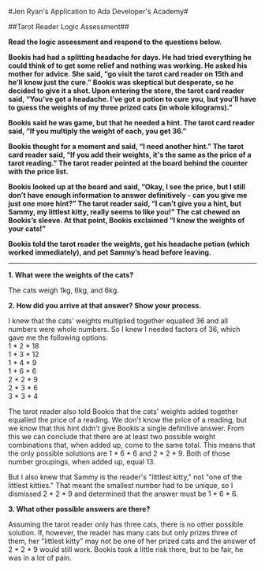 #Jen Ryan's Application to Ada Developer's Academy#

##Tarot Reader Logic Assessment##

**Read the logic assessment and respond to the questions below.**

**Bookis had had a splitting headache for days. He had tried everything he could think of to get some relief and nothing was working. He asked his mother for advice. She said, “go visit the tarot card reader on 15th and he’ll know just the cure.” Bookis was skeptical but desperate, so he decided to give it a shot. Upon entering the store, the tarot card reader said, “You’ve got a headache. I’ve got a potion to cure you, but you’ll have to guess the weights of my three prized cats (in whole kilograms).”**

**Bookis said he was game, but that he needed a hint. The tarot card reader said, “If you multiply the weight of each, you get 36.”**

**Bookis thought for a moment and said, “I need another hint.” The tarot card reader said, “If you add their weights, it's the same as the price of a tarot reading.” The tarot reader pointed at the board behind the counter with the price list.**

**Bookis looked up at the board and said, “Okay, I see the price, but I still don’t have enough information to answer definitively - can you give me just one more hint?” The tarot reader said, “I can’t give you a hint, but Sammy, my littlest kitty, really seems to like you!” The cat chewed on Bookis’s sleeve. At that point, Bookis exclaimed “I know the weights of your cats!”**

**Bookis told the tarot reader the weights, got his headache potion (which worked immediately), and pet Sammy’s head before leaving.**

***
**1. What were the weights of the cats?**

The cats weigh 1kg, 6kg, and 6kg.

**2. How did you arrive at that answer? Show your process.**

I knew that the cats' weights multiplied together equalled 36 and all numbers were whole numbers. So I knew I needed factors of 36, which gave me the following options:  
1 * 2 * 18  
1 * 3 * 12  
1 * 4 * 9  
1 * 6 * 6  
2 * 2 * 9  
2 * 3 * 6  
3 * 3 * 4  

The tarot reader also told Bookis that the cats' weights added together equalled the price of a reading. We don't know the price of a reading, but we know that this hint didn't give Bookis a single definitive answer. From this we can conclude that there are at least two possible weight combinations that, when added up, come to the same total. This means that the only possible solutions are 1 * 6 * 6 and 2 * 2 * 9. Both of those number groupings, when added up, equal 13.

But I also knew that Sammy is the reader's "littlest kitty," not "one of the littlest kitties." That meant the smallest number had to be unique, so I dismissed 2 * 2 * 9 and determined that the answer must be 1 * 6 * 6.


**3. What other possible answers are there?**

Assuming the tarot reader only has three cats, there is no other possible solution. If, however, the reader has many cats but only prizes three of them, her "littlest kitty" may not be one of her prized cats and the answer of 2 * 2 * 9 would still work. Bookis took a little risk there, but to be fair, he was in a lot of pain.
